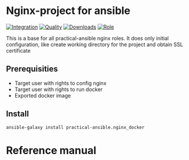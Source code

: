 # Nginx-project for ansible

[![Integration](https://github.com/practical-ansible/nginx-project/workflows/CI/badge.svg)](https://github.com/practical-ansible/nginx-project/actions)
[![Quality](https://img.shields.io/ansible/quality/48591.svg)](https://galaxy.ansible.com/practical-ansible/nginx_docker)
[![Downloads](https://img.shields.io/ansible/role/d/48591.svg)](https://galaxy.ansible.com/practical-ansible/nginx_docker)
[![Role](https://img.shields.io/ansible/role/48591)](https://galaxy.ansible.com/practical-ansible/nginx_docker)

This is a base for all practical-ansible nginx roles. It does only initial configuration, like create working directory for the project and obtain SSL certificate

## Prerequisities

* Target user with rights to config nginx
* Target user with rights to run docker
* Exported docker image

## Install

```shell
ansible-galaxy install practical-ansible.nginx_docker
```

# Reference manual
